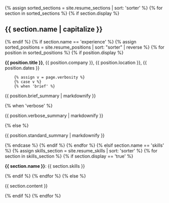 {% assign sorted_sections = site.resume_sections | sort: 'sorter' %}
{% for section in sorted_sections %}
  {% if section.display %}
<h2>{{ section.name | capitalize }}</h2>
  {% endif %}
  {% if section.name == 'experience' %}
    {% assign sorted_positions = site.resume_positions | sort: "sorter" | reverse %}
      {% for position in sorted_positions %}
        {% if position.display %}
<p><strong>{{ position.title }}</strong>, {{ position.company }}, {{ position.location }}, {{ position.dates }}</p>

        {% assign v = page.verbosity %}
        {% case v %}
        {% when 'brief' %}
<p>{{ position.brief_summary | markdownify }}</p>
        {% when 'verbose' %}
<p>{{ position.verbose_summary | markdownify }}</p>
        {% else %}
<p>{{ position.standard_summary | markdownify }}</p>
        {% endcase %}
        {% endif %}
      {% endfor %}
  {% elsif section.name == 'skills' %}
    {% assign skills_section = site.resume_skills | sort: 'sorter' %}
      {% for section in skills_section %}
      {% if section.display == 'true' %}
<p><strong>{{ section.name }}</strong>: {{ section.skills }}</p>
      {% endif %}
      {% endfor %}
  {% else %}
<p>{{ section.content }}</p>
  {% endif %}
{% endfor %}
